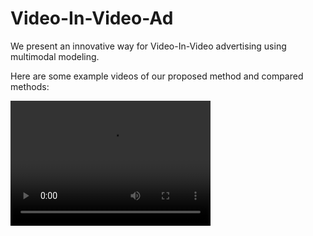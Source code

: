 # Video-In-Video-Ad
We present an innovative way for Video-In-Video advertising using multimodal modeling. 

Here are some example videos of our proposed method and compared methods:

<video src="video.mp4" width="320" height="200" controls preload></video>


